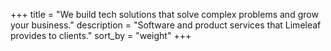 +++
title = "We build tech solutions that solve complex problems and grow your business."
description = "Software and product services that Limeleaf provides to clients."
sort_by = "weight"
+++
